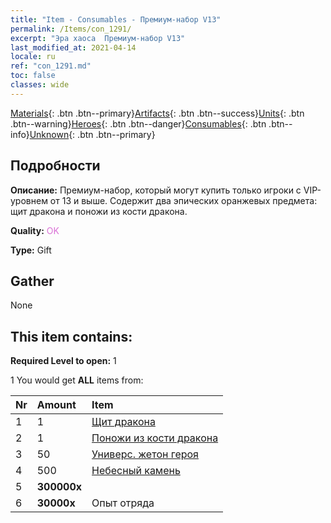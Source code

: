 ```yaml
---
title: "Item - Consumables - Премиум-набор V13"
permalink: /Items/con_1291/
excerpt: "Эра хаоса  Премиум-набор V13"
last_modified_at: 2021-04-14
locale: ru
ref: "con_1291.md"
toc: false
classes: wide
---
```

 [Materials](/ru/Items/){: .btn .btn--primary}[Artifacts](/ru/Items/Artifacts/){: .btn .btn--success}[Units](/ru/Items/Units/){: .btn .btn--warning}[Heroes](/ru/Items/Heroes/){: .btn .btn--danger}[Consumables](/ru/Items/Consumables/){: .btn .btn--info}[Unknown](/ru/Items/Unknown/){: .btn .btn--primary}

## Подробности
 **Описание:** Премиум-набор, который могут купить только игроки с VIP-уровнем от 13 и выше. Содержит два эпических оранжевых предмета: щит дракона и поножи из кости дракона.

 **Quality:** <span style="color: #DA70D6">OK</span>

 **Type:** Gift

## Gather

  None

## This item contains:

 **Required Level to open:** 1

 1 You would get **ALL** items  from:

  | Nr | Amount |     Item    |
  |:---|:-------|:------------|
  | 1 | 1 | [Щит дракона](/ru/Items/art_144/) | 
  | 2 | 1 | [Поножи из кости дракона](/ru/Items/art_145/) | 
  | 3 | 50 | [Универс. жетон героя](/ru/Items/her_358/) | 
  | 4 | 500 | [Небесный камень](/ru/Items/art_188/) | 
  | 5 |  **300000x** | <i class="fas fa-coins"/> |  | 
  | 6 |  **30000x** | Опыт отряда |  | 
